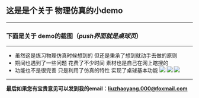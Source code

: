 
## 这是是个关于 物理仿真的小demo
***

### 下面是关于 demo的截图（*push界面就是桌球页*）
***
- 虽然这是练习物理仿真时候想到的 但还是秉承了想到就动手去做的原则
- 期间也遇到了一些问题 花费了不少时间 素材也是自己在网上瞎搜的
- 功能也不是很完善 只是利用了仿真的特性 实现了桌球基本功能 
![](http://a2.qpic.cn/psb?/V108C79L0Lg3AY/0sk6erFNXUBShB44jfpKDpPPpHlyLM6WygymMgPK5NA!/b/dAABAAAAAAAA&bo=MgIUBAAAAAADBwI!&rf=viewer_4)
![](http://a3.qpic.cn/psb?/V108C79L0Lg3AY/oKHSvRiuApQffd3AeTpo3DybR.ledFM67v7.nusY5As!/b/dKcAAAAAAAAA&bo=MgIUBAAAAAADBwI!&rf=viewer_4)
![](http://a3.qpic.cn/psb?/V108C79L0Lg3AY/EbuLcqgHCsanZdeaIs33TL0eAWMajWLJobgku8fI3eE!/b/dKEAAAAAAAAA&bo=MgIUBAAAAAADAAU!&rf=viewer_4)

***

**最后如果您有宝贵意见可以发到我的email：liuzhaoyang.000@foxmail.com**

